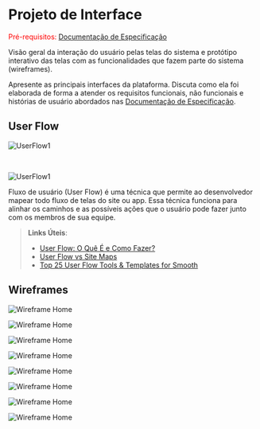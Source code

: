 # Projeto de Interface

<span style="color:red">Pré-requisitos: <a href="2-Especificação do Projeto.md"> Documentação de Especificação</a></span>

Visão geral da interação do usuário pelas telas do sistema e protótipo interativo das telas com as funcionalidades que fazem parte do sistema (wireframes).

Apresente as principais interfaces da plataforma. Discuta como ela foi elaborada de forma a atender os requisitos funcionais, não funcionais e histórias de usuário abordados nas <a href="2-Especificação do Projeto.md"> Documentação de Especificação</a>.

## User Flow

![UserFlow1](img/userflow/User-Flow1.png)

<br/>

![UserFlow1](img/userflow/User-Flow1.png)

Fluxo de usuário (User Flow) é uma técnica que permite ao desenvolvedor mapear todo fluxo de telas do site ou app. Essa técnica funciona para alinhar os caminhos e as possíveis ações que o usuário pode fazer junto com os membros de sua equipe.

> **Links Úteis**:
>
> - [User Flow: O Quê É e Como Fazer?](https://medium.com/7bits/fluxo-de-usu%C3%A1rio-user-flow-o-que-%C3%A9-como-fazer-79d965872534)
> - [User Flow vs Site Maps](http://designr.com.br/sitemap-e-user-flow-quais-as-diferencas-e-quando-usar-cada-um/)
> - [Top 25 User Flow Tools & Templates for Smooth](https://www.mockplus.com/blog/post/user-flow-tools)

## Wireframes

![Wireframe Home](img/wireframes/Home.png)

![Wireframe Home](img/wireframes/Pesquisa.png)

![Wireframe Home](img/wireframes/Pagina%20visualiza%C3%A7%C3%A3o%20Produtos.png)

![Wireframe Home](img/wireframes/Login.png)

![Wireframe Home](img/wireframes/Criar%20Conta.png)

![Wireframe Home](img/wireframes/Recuperar%20senha.png)

![Wireframe Home](img/wireframes/Usuario-empresa.png)

![Wireframe Home](img/wireframes/Usuario.png)
